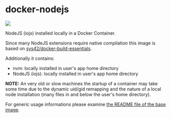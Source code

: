 # docker-nodejs

[![](https://badge.imagelayers.io/sys42/docker-nodejs:latest.svg)](https://imagelayers.io/?images=sys42/docker-nodejs:latest 'Get your own badge on imagelayers.io')

NodeJS (iojs) installed locally in a Docker Container.

Since many NodeJS extensions require native compilation this image is based on [sys42/docker-build-essentials](https://github.com/sys42/docker-build-essentials).

Additionally it contains:

  * nvm: locally installed in user's app home directory
  * NodeJS (iojs): locally installed in user's app home directory
  
  **NOTE:** An very old or slow machines the startup of a container may take some time due to the dynamic uid/gid remapping and the nature of a local node installation (many files in and below the user's home directory).

For generic usage informations please examine [the README file of the base image](https://github.com/sys42/docker-base).
